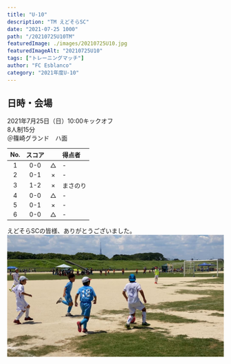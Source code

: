 ```yaml
---
title: "U-10"
description: "TM えどそらSC"
date: "2021-07-25 1000"
path: "/20210725U10TM"
featuredImage: ./images/20210725U10.jpg
featuredImageAlt: "20210725U10"
tags: ["トレーニングマッチ"]
author: "FC Esblanco"
category: "2021年度U-10"
---
```


## 日時・会場

2021年7月25日（日）10:00キックオフ  
8人制15分  
＠篠崎グランド　ハ面

| No.| スコア  |   | 得点者  |
|:--:|:------:|:-:|:--------|
| 1  | 0-0    | △ |-        |
| 2  | 0-1    | × |-        |
| 3  | 1-2    | × |まさのり  |
| 4  | 0-0    | △ |-        |
| 5  | 0-1    | × |-       |
| 6  | 0-0    | △ |-        |

<script src="https://adm.shinobi.jp/s/f9835040bccb6582c56df68b8f5ecca7"></script>

えどそらSCの皆様、ありがとうございました。
![20210725U10](./images/20210725U10b.jpg "U-10")
